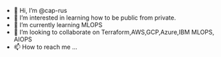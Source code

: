 - 👋 Hi, I’m @cap-rus
- 👀 I’m interested in learning how to be public from private.
- 🌱 I’m currently learning MLOPS
- 💞️ I’m looking to collaborate on Terraform,AWS,GCP,Azure,IBM MLOPS, AIOPS
- 📫 How to reach me ...

<!---
cap-rus/cap-rus is a ✨ special ✨ repository because its `README.md` (this file) appears on your GitHub profile.
You can click the Preview link to take a look at your changes.
--->
